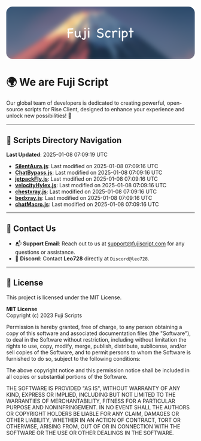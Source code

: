 ![Banner](.github/b.webp)

# 🌍 **We are Fuji Script**

Our global team of developers is dedicated to creating powerful, open-source scripts for Rise Client, designed to enhance your experience and unlock new possibilities! 🌟

---
<!-- SCRIPTS_NAVIGATION_START -->
## 📂 **Scripts Directory Navigation**

**Last Updated**: 2025-01-08 07:09:19 UTC

- **[SilentAura.js](scripts/SilentAura.js)**: Last modified on 2025-01-08 07:09:16 UTC
- **[ChatBypass.js](scripts/ChatBypass.js)**: Last modified on 2025-01-08 07:09:16 UTC
- **[jetpackFly.js](scripts/jetpackFly.js)**: Last modified on 2025-01-08 07:09:16 UTC
- **[velocityHylex.js](scripts/velocityHylex.js)**: Last modified on 2025-01-08 07:09:16 UTC
- **[chestxray.js](scripts/chestxray.js)**: Last modified on 2025-01-08 07:09:16 UTC
- **[bedxray.js](scripts/bedxray.js)**: Last modified on 2025-01-08 07:09:16 UTC
- **[chatMacro.js](scripts/chatMacro.js)**: Last modified on 2025-01-08 07:09:16 UTC

<!-- SCRIPTS_NAVIGATION_END -->

---

## 💬 **Contact Us**  
- 📬 **Support Email**: Reach out to us at [support@fujiscript.com](mailto:support@fujiscript.com) for any questions or assistance.  
- 💬 **Discord**: Contact **Leo728** directly at `Discord@leo728`.

---

## 📜 **License**

This project is licensed under the MIT License.  

**MIT License**  
Copyright (c) 2023 Fuji Scripts  

Permission is hereby granted, free of charge, to any person obtaining a copy of this software and associated documentation files (the "Software"), to deal in the Software without restriction, including without limitation the rights to use, copy, modify, merge, publish, distribute, sublicense, and/or sell copies of the Software, and to permit persons to whom the Software is furnished to do so, subject to the following conditions:  

The above copyright notice and this permission notice shall be included in all copies or substantial portions of the Software.  

THE SOFTWARE IS PROVIDED "AS IS", WITHOUT WARRANTY OF ANY KIND, EXPRESS OR IMPLIED, INCLUDING BUT NOT LIMITED TO THE WARRANTIES OF MERCHANTABILITY, FITNESS FOR A PARTICULAR PURPOSE AND NONINFRINGEMENT. IN NO EVENT SHALL THE AUTHORS OR COPYRIGHT HOLDERS BE LIABLE FOR ANY CLAIM, DAMAGES OR OTHER LIABILITY, WHETHER IN AN ACTION OF CONTRACT, TORT OR OTHERWISE, ARISING FROM, OUT OF OR IN CONNECTION WITH THE SOFTWARE OR THE USE OR OTHER DEALINGS IN THE SOFTWARE.  

